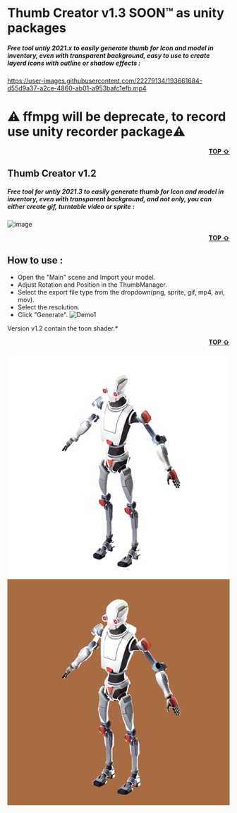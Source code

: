 <div id="top"></div>

# Thumb Creator v1.3 SOON™️ as unity packages 
##### Free tool untiy 2021.x to easily generate thumb for Icon and model in inventory, even with transparent background, easy to use to create layerd icons with outline or shadow effects :

https://user-images.githubusercontent.com/22279134/193661684-d55d9a37-a2ce-4860-ab01-a953bafc1efb.mp4

# ⚠️ ffmpg will be deprecate, to record use unity recorder package⚠️

<p align="right"><b><a href="#top">TOP &#8679;</a></b></p>

## Thumb Creator v1.2
##### Free tool for untiy 2021.3 to easily generate thumb for Icon and model in inventory, even with transparent background, and not only, you can either create gif, turntable video or sprite :
![image](https://user-images.githubusercontent.com/22279134/181652738-7b64efb1-48a6-4dc0-8b46-607d0c337bf4.png)

<p align="right"><b><a href="#top">TOP &#8679;</a></b></p>

## How to use :
- Open the "Main" scene and Import your model.
- Adjust Rotation and Position in the ThumbManager.
- Select the export file type from the dropdown(png, sprite, gif, mp4, avi, mov).
- Select the resolution.
- Click "Generate".
![Demo1](https://user-images.githubusercontent.com/22279134/181652334-1276f523-3a6a-414d-9650-77c226931446.gif)

Version v1.2 contain the toon shader.*

<p align="right"><b><a href="#top">TOP &#8679;</a></b></p>

<img src="https://github.com/AndreaDev3D/ThumbCreator/blob/master/_Screenshot/Image_1024_alpha_2.png" width="512" height="512">
<img src="https://github.com/AndreaDev3D/ThumbCreator/blob/master/_Screenshot/Image_1024_2.png" width="512" height="512">



